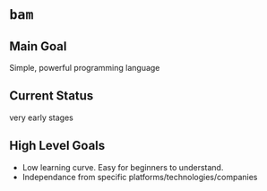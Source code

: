 # `bam`

## Main Goal

Simple, powerful programming language

## Current Status

very early stages

## High Level Goals
- Low learning curve. Easy for beginners to understand.
- Independance from specific platforms/technologies/companies
